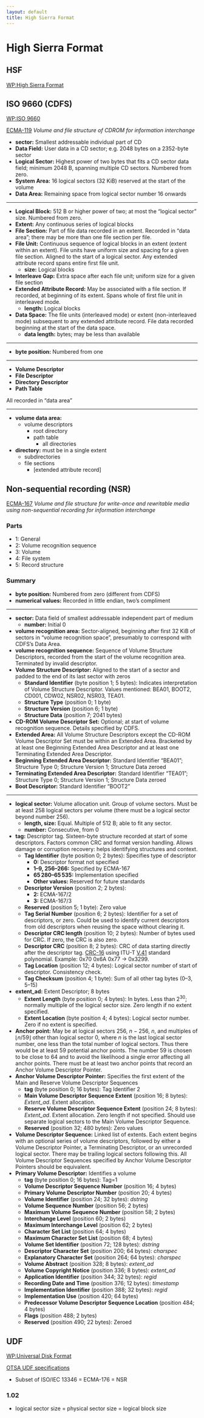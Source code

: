 ```yaml
---
layout: default
title: High Sierra Format
---
```


# High Sierra Format #

## HSF ##

[WP:High Sierra Format](https://en.wikipedia.org/wiki/High_Sierra_Format)

## ISO 9660 (CDFS) ##

[WP:ISO 9660](https://en.wikipedia.org/wiki/ISO_9660)

[ECMA-119](http://www.ecma-international.org/publications/standards/Ecma-119.htm)
_Volume and file structure of CDROM for information interchange_

* **sector:**
    Smallest addressable individual part of CD
* **Data Field:**
    User data in a CD sector; e.g. 2048 bytes on a 2352-byte sector
* **Logical Sector:**
    Highest power of two bytes that fits a CD sector data field; minimum 2048&nbsp;B, spanning multiple CD sectors. Numbered from zero.
* **System Area:**
    16 logical sectors (32&nbsp;KiB) reserved at the start of the volume
* **Data Area:**
    Remaining space from logical sector number 16 onwards

---

* **Logical Block:**
    512&nbsp;B or higher power of two; at most the “logical sector” size. Numbered from zero.
* **Extent:**
    Any continuous series of logical blocks
* **File Section:**
    Part of file data recorded in an extent. Recorded in “data area”; there may be more than one file section per file.
* **File Unit:**
    Continuous sequence of logical blocks in an extent (extent within an extent). File units have uniform size and spacing for a given file section. Aligned to the start of a logical sector. Any extended attribute record spans entire first file unit.
    * **size:**
        Logical blocks
* **Interleave Gap:**
    Extra space after each file unit; uniform size for a given file section
* **Extended Attribute Record:**
    May be associated with a file section. If recorded, at beginning of its extent. Spans whole of first file unit in interleaved mode.
    * **length:**
        Logical blocks
* **Data Space:**
    The file units (interleaved mode) or extent (non-interleaved mode) subsequent to any extended attribute record. File data recorded beginning at the start of the data space.
    * **data length:**
        bytes; may be less than available

---

* **byte position:**
    Numbered from one

---

* **Volume Descriptor**
* **File Descriptor**
* **Directory Descriptor**
* **Path Table**

All recorded in “data area”

---

* **volume data area:**
    * volume descriptors
        * root directory
        * path table
            * all directories
* **directory:** must be in a single extent
    * subdirectories
    * file sections
        * [extended attribute record]

## Non-sequential recording (NSR) ##

[ECMA-167](http://www.ecma-international.org/publications/standards/Ecma-167.htm)
_Volume and file structure for write-once and rewritable media using non-sequential recording for information interchange_

### Parts ###

* 1: General
* 2: Volume recognition sequence
* 3: Volume
* 4: File system
* 5: Record structure

### Summary ###

* **byte position:**
    Numbered from zero (different from CDFS)
* **numerical values:**
    Recorded in little endian, two’s compliment

---

* **sector:**
    Data field of smallest addressable independent part of medium
    * **number:**
        Initial 0
* **volume recognition area:**
    Sector-aligned, beginning after first 32&nbsp;KiB of sectors in “volume recognition space”, presumably to correspond with CDFS’s Data Area.
* **volume recognition sequence:**
    Sequence of Volume Structure Descriptors, recorded from the start of the volume recognition area. Terminated by invalid descriptor.
* **Volume Structure Descriptor:**
    Aligned to the start of a sector and padded to the end of its last sector with zeros
    * **Standard Identifier** (byte position 1; 5 bytes):
        Indicates interpretation of Volume Structure Descriptor. Values mentioned: BEA01, BOOT2, CD001, CDW02, NSR02, NSR03, TEA01.
    * **Structure Type** (position 0; 1 byte)
    * **Structure Version** (position 6; 1 byte)
    * **Structure Data** (position 7; 2041 bytes)
* **CD-ROM Volume Descriptor Set:**
    Optional; at start of volume recognition sequence. Details specified by CDFS.
* **Extended Area:**
    All Volume Structure Descriptors except the CD-ROM Volume Descriptor Set must be within an Extended Area. Bracketed by at least one Beginning Extended Area Descriptor and at least one Terminating Extended Area Descriptor.
* **Beginning Extended Area Descriptor:**
    Standard Identifier “BEA01”; Structure Type 0; Structure Version 1; Structure Data zeroed
* **Terminating Extended Area Descriptor:**
    Standard Identifier “TEA01”; Structure Type 0; Structure Version 1; Structure Data zeroed
* **Boot Descriptor:**
    Standard Identifier “BOOT2”

---

* **logical sector:**
    Volume allocation unit. Group of volume sectors. Must be at least 258 logical sectors per volume (there must be a logical sector beyond number 256).
    * **length, size:**
        Equal. Multiple of 512&nbsp;B; able to fit any sector.
    * **number:**
        Consecutive, from 0
* **tag:**
    Descriptor tag. Sixteen-byte structure recorded at start of some descriptors. Factors common CRC and format version handling. Allows damage or corruption recovery: helps identifying structures and context.
    * **Tag Identifier** (byte position 0; 2 bytes):
        Specifies type of descriptor
        * **0:**
            Descriptor format not specified
        * **1–9, 256–266:**
            Specified by ECMA-167
        * **65&#x202F;280–65&#x202F;535:**
            Implementation specified
        * **Other values:**
            Reserved for future standards
    * **Descriptor Version** (position 2; 2 bytes):
        * **2:**
            ECMA-167/2
        * **3:**
            ECMA-167/3
    * **Reserved** (position 5; 1 byte):
        Zero value
    * **Tag Serial Number** (position 6; 2 bytes):
        Identifier for a set of descriptors, or zero. Could be used to identify current descriptors from old descriptors when reusing the space without clearing it.
    * **Descriptor CRC length** (position 10; 2 bytes):
        Number of bytes used for CRC. If zero, the CRC is also zero.
    * **Descriptor CRC** (position 8; 2 bytes):
        CRC of data starting directly after the descriptor tag.
        [CRC-16](https://en.wikipedia.org/wiki/CRC-16) using
        ITU-T [V.41](https://en.wikipedia.org/wiki/V.41) standard polynomial.
        Example: 0x70 0x6A 0x77 → 0x3299.
    * **Tag Location** (position 12; 4 bytes):
        Logical sector number of start of descriptor. Consistency check.
    * **Tag Checksum** (position 4; 1 byte):
        Sum of all other tag bytes (0–3, 5–15)
* **extent_ad:**
    Extent Descriptor; 8 bytes
    * **Extent Length** (byte position 0; 4 bytes):
        In bytes. Less than 2<sup>30</sup>; normally multiple of the logical sector size. Zero length if no extent specified.
    * **Extent Location** (byte position 4; 4 bytes):
        Logical sector number. Zero if no extent is specified.
* **Anchor point:**
    May be at logical sectors 256, _n_ − 256, _n_, and multiples of ⌊_n_/59⌋ other than logical sector 0, where _n_ is the last logical sector number, one less than the total number of logical sectors. Thus there would be at least 59 potential anchor points. The number 59 is chosen to be close to 64 and to avoid the likelihood a single error affecting all anchor points. There must be at least two anchor points that record an Anchor Volume Descriptor Pointer.
* **Anchor Volume Descriptor Pointer:**
    Specifies the first extent of the Main and Reserve Volume Descriptor Sequences
    * **tag** (byte position 0; 16 bytes):
        Tag Identifier 2
    * **Main Volume Descriptor Sequence Extent** (position 16; 8 bytes):
        _Extent_ad_. Extent allocation.
    * **Reserve Volume Descriptor Sequence Extent** (position 24; 8 bytes):
        _Extent_ad_. Extent allocation. Zero length if not specified. Should use separate logical sectors to the Main Volume Descriptor Sequence.
    * **Reserved** (position 32; 480 bytes):
        Zero values
* **Volume Descriptor Sequence:**
    Linked list of extents. Each extent begins with an optional series of volume descriptors, followed by either a Volume Descriptor Pointer, a Terminating Descriptor, or an unrecorded logical sector. There may be trailing logical sectors following this. All Volume Descriptor Sequences specified by Anchor Volume Descriptor Pointers should be equivalent.
* **Primary Volume Descriptor:**
    Identifies a volume
    * **tag** (byte position 0; 16 bytes):
        Tag=1
    * **Volume Descriptor Sequence Number** (position 16; 4 bytes)
    * **Primary Volume Descriptor Number** (position 20; 4 bytes)
    * **Volume Identifier** (position 24; 32 bytes):
        _dstring_
    * **Volume Sequence Number** (position 56; 2 bytes)
    * **Maximum Volume Sequence Number** (position 58; 2 bytes)
    * **Interchange Level** (position 60; 2 bytes)
    * **Maximum Interchange Level** (position 62; 2 bytes)
    * **Character Set List** (position 64; 4 bytes)
    * **Maximum Character Set List** (position 68; 4 bytes)
    * **Volume Set Identifier** (position 72; 128 bytes):
        _dstring_
    * **Descriptor Character Set** (position 200; 64 bytes):
        _charspec_
    * **Explanatory Character Set** (position 264; 64 bytes):
        _charspec_
    * **Volume Abstract** (position 328; 8 bytes):
        _extent_ad_
    * **Volume Copyright Notice** (position 336; 8 bytes):
        _extent_ad_
    * **Application Identifier** (position 344; 32 bytes):
        _regid_
    * **Recording Date and Time** (position 376; 12 bytes):
        _timestamp_
    * **Implementation Identifier** (position 388; 32 bytes):
        _regid_
    * **Implementation Use** (position 420; 64 bytes)
    * **Predecessor Volume Descriptor Sequence Location** (position 484; 4 bytes)
    * **Flags** (position 488; 2 bytes)
    * **Reserved** (position 490; 22 bytes):
        Zeroed

## UDF ##

[WP:Universal
Disk Format](https://en.wikipedia.org/wiki/Universal_Disk_Format)

[OTSA UDF specifications](http://www.osta.org/specs)

* Subset of ISO/IEC 13346 = ECMA-176 = NSR

### 1.02 ###

* logical sector size = physical sector size = logical block size
